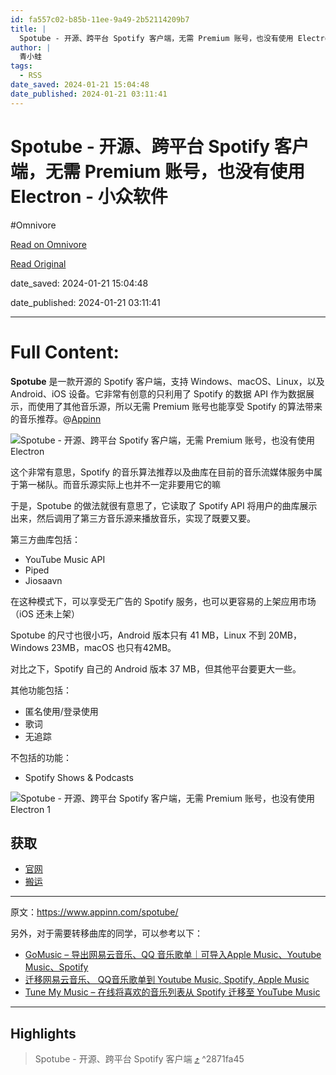 ```yaml
---
id: fa557c02-b85b-11ee-9a49-2b52114209b7
title: |
  Spotube - 开源、跨平台 Spotify 客户端，无需 Premium 账号，也没有使用 Electron - 小众软件
author: |
  青小蛙
tags:
  - RSS
date_saved: 2024-01-21 15:04:48
date_published: 2024-01-21 03:11:41
---
```


# Spotube - 开源、跨平台 Spotify 客户端，无需 Premium 账号，也没有使用 Electron - 小众软件
#Omnivore

[Read on Omnivore](https://omnivore.app/me/spotube-spotify-premium-electron-18d2c14a055)

[Read Original](https://www.appinn.com/spotube/)

date_saved: 2024-01-21 15:04:48

date_published: 2024-01-21 03:11:41

--- 

# Full Content: 

**Spotube** 是一款开源的 Spotify 客户端，支持 Windows、macOS、Linux，以及 Android、iOS 设备。它非常有创意的只利用了 Spotify 的数据 API 作为数据展示，而使用了其他音乐源，所以无需 Premium 账号也能享受 Spotify 的算法带来的音乐推荐。@[Appinn](https://www.appinn.com/spotube/)

![Spotube - 开源、跨平台 Spotify 客户端，无需 Premium 账号，也没有使用 Electron](https://proxy-prod.omnivore-image-cache.app/1608x700,sKYJdK90CwlWSHnsfmv09S9dMcLtb9NOYe0vu_leKBAE/https://www.appinn.com/wp-content/uploads/2024/01/Appinn-feature-images-56.jpg "Spotube - 开源、跨平台 Spotify 客户端，无需 Premium 账号，也没有使用 Electron 1")

这个非常有意思，Spotify 的音乐算法推荐以及曲库在目前的音乐流媒体服务中属于第一梯队。而音乐源实际上也并不一定非要用它的嘛

于是，Spotube 的做法就很有意思了，它读取了 Spotify API 将用户的曲库展示出来，然后调用了第三方音乐源来播放音乐，实现了既要又要。

第三方曲库包括：

* YouTube Music API
* Piped
* Jiosaavn

在这种模式下，可以享受无广告的 Spotify 服务，也可以更容易的上架应用市场（iOS 还未上架）

Spotube 的尺寸也很小巧，Android 版本只有 41 MB，Linux 不到 20MB，Windows 23MB，macOS 也只有42MB。

对比之下，Spotify 自己的 Android 版本 37 MB，但其他平台要更大一些。

其他功能包括：

* 匿名使用/登录使用
* 歌词
* 无追踪

不包括的功能：

* Spotify Shows & Podcasts

![Spotube - 开源、跨平台 Spotify 客户端，无需 Premium 账号，也没有使用 Electron 1](https://proxy-prod.omnivore-image-cache.app/1208x1229,sJbhIRN1R3JYDMD4_Z0owCnCL0s7zSXNr1UqNONikQkA/https://www.appinn.com/wp-content/uploads/2024/01/Screenshot_20240121-1608571.jpg "Spotube - 开源、跨平台 Spotify 客户端，无需 Premium 账号，也没有使用 Electron 2")

## 获取

* [官网](https://spotube.krtirtho.dev/)
* [搬运](https://d.appinn.com/spotube/)

---

原文：https://www.appinn.com/spotube/

另外，对于需要转移曲库的同学，可以参考以下：

* [GoMusic – 导出网易云音乐、QQ 音乐歌单｜可导入Apple Music、Youtube Music、Spotify](https://www.appinn.com/bistutu-gomusic/)
* [迁移网易云音乐、 QQ音乐歌单到 Youtube Music, Spotify, Apple Music](https://www.appinn.com/export-163-music-and-qq-music-fav-list/)
* [Tune My Music – 在线将喜欢的音乐列表从 Spotify 迁移至 YouTube Music](https://www.appinn.com/tune-my-music/)

---

## Highlights

> Spotube - 开源、跨平台 Spotify 客户端 [⤴️](https://omnivore.app/me/spotube-spotify-premium-electron-18d2c14a055#2871fa45-ff4f-4c71-9686-f6dcae0dce29)  ^2871fa45


